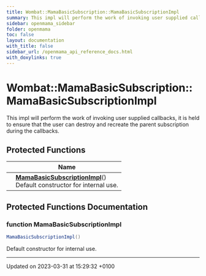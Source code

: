 ```yaml
---
title: Wombat::MamaBasicSubscription::MamaBasicSubscriptionImpl
summary: This impl will perform the work of invoking user supplied callbacks, it is held to ensure that the user can destroy and recreate the parent subscription during the callbacks. 
sidebar: openmama_sidebar
folder: openmama
toc: false
layout: documentation
with_title: false
sidebar_url: /openmama_api_reference_docs.html
with_doxylinks: true
---
```


# Wombat::MamaBasicSubscription::MamaBasicSubscriptionImpl



This impl will perform the work of invoking user supplied callbacks, it is held to ensure that the user can destroy and recreate the parent subscription during the callbacks. 

## Protected Functions

|                | Name           |
| -------------- | -------------- |
| | **[MamaBasicSubscriptionImpl](classWombat_1_1MamaBasicSubscription_1_1MamaBasicSubscriptionImpl.html#function-mamabasicsubscriptionimpl)**()<br>Default constructor for internal use.  |

## Protected Functions Documentation

### function MamaBasicSubscriptionImpl

```csharp
MamaBasicSubscriptionImpl()
```

Default constructor for internal use. 

-------------------------------

Updated on 2023-03-31 at 15:29:32 +0100